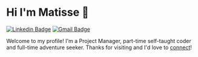 # Hi I'm Matisse 👋
[![Linkedin Badge](https://img.shields.io/badge/-jlim-blue?style=flat&logo=Linkedin&logoColor=white&link=https://www.linkedin.com/in/jlim/)](https://www.linkedin.com/in/matisseacheen/)
[![Gmail Badge](https://img.shields.io/badge/-jessicalim813-c14438?style=flat&logo=Gmail&logoColor=white&link=mailto:matisse.acheen.pro@gmail.com)](mailto:matisse.acheen.pro@gmail.com)

Welcome to my profile! I'm a Project Manager, part-time self-taught coder and full-time adventure seeker. Thanks for visiting and I'd love to [connect](https://www.linkedin.com/in/matisseacheen/)!
